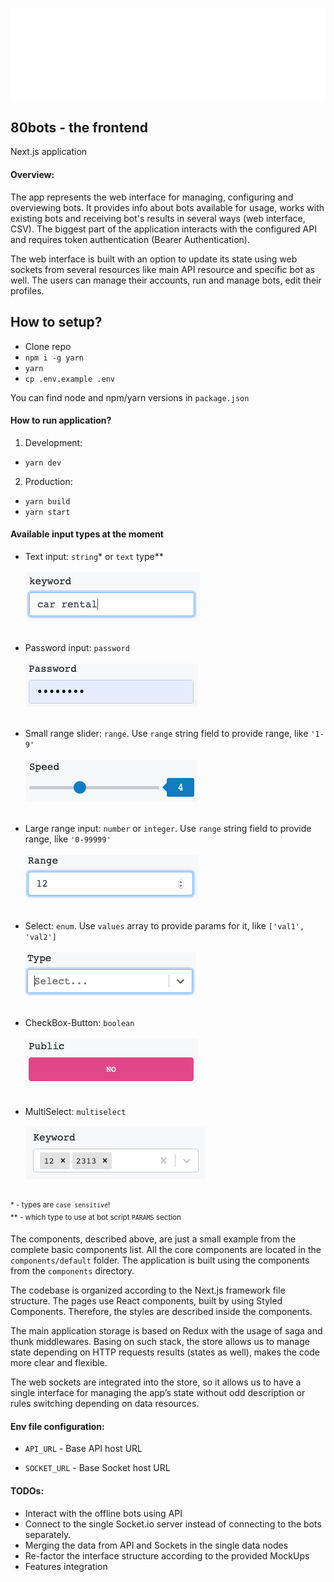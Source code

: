 ![80bots frontend](public/images/80bots-beam-animated-3x-padding.gif)

## 80bots - the frontend

Next.js application

#### Overview:

The app represents the web interface for managing, configuring and overviewing bots. 
It provides info about bots available for usage, works with existing bots and receiving bot's results in several ways (web interface, CSV).
The biggest part of the application interacts with the configured API and requires token authentication (Bearer Authentication).

The web interface is built with an option to update its state using web sockets from several resources like main API 
resource and specific bot as well.
The users can manage their accounts, run and manage bots, edit their profiles.

## How to setup?

- Clone repo
- `npm i -g yarn`
- `yarn`
- `cp .env.example .env`

You can find node and npm/yarn versions in `package.json`

#### How to run application?

  1. Development: 
   - `yarn dev`
    
  2. Production:
   - `yarn build`
   - `yarn start`
    
#### Available input types at the moment

- Text input: `string`* or `text` type**<br/><br/>
![Text](public/images/misc/text.png)<br/><br/>

- Password input: `password`<br/><br/>
![Password](public/images/misc/password.png)<br/><br/>

- Small range slider: `range`. Use `range` string field to provide range, like `'1-9'`<br/><br/>
![Slider](public/images/misc/slider.png)<br/><br/>

- Large range input: `number` or `integer`. Use `range` string field to provide range, like `'0-99999'`<br/><br/>
![Slider](public/images/misc/number.png)<br/><br/>

- Select: `enum`. Use `values` array to provide params for it, like `['val1', 'val2']`<br/><br/>
![Select](public/images/misc/select.png)<br/><br/>

- CheckBox-Button: `boolean`<br/><br/>
![Checkbox-Button](public/images/misc/checkbox-button.png)<br/><br/>

- MultiSelect: `multiselect`<br/><br/>
![Checkbox-Button](public/images/misc/multiselect.png)<br/><br/>

<sup>* - types are `case sensitive`!</sup><br/>
<sup>** - which type to use at bot script `PARAMS` section</sup>

The components, described above, are just a small example from the complete basic components list. All the core 
components are located in the `components/default` folder. 
The application is built using the components from the `components` directory.

The codebase is organized according to the Next.js framework file structure. The pages use React components, 
built by using Styled Components. Therefore, the styles are described inside the components.

The main application storage is based on Redux with the usage of saga and thunk middlewares. Basing on such stack, 
the store allows us to manage state depending on HTTP requests results (states as well), makes the code more clear and flexible.

The web sockets are integrated into the store, so it allows us to have a single interface for managing the app’s 
state without odd description or rules switching depending on data resources.

#### Env file configuration:

  - `API_URL` - Base API host URL

  - `SOCKET_URL` - Base Socket host URL

#### TODOs:
  - Interact with the offline bots using API
  - Connect to the single Socket.io server instead of connecting to the bots separately.
  - Merging the data from API and Sockets in the single data nodes
  - Re-factor the interface structure according to the provided MockUps
  - Features integration
